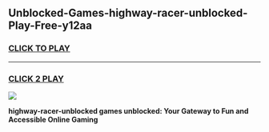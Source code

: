 
## Unblocked-Games-highway-racer-unblocked-Play-Free-y12aa
<h3>
<a href="https://premium76.site?title=highway-racer-unblocked&ref=17A">CLICK TO PLAY</a></h3>
<hr>

<h3>
<a href="https://premium76.site?title=highway-racer-unblocked&ref=17A">CLICK 2 PLAY</a>
  
</h3>

<a href="https://premium76.site?title=highway-racer-unblocked&ref=17A"><img src="https://clearcache.store/games.png"></a>


**highway-racer-unblocked games unblocked: Your Gateway to Fun and Accessible Online Gaming**
